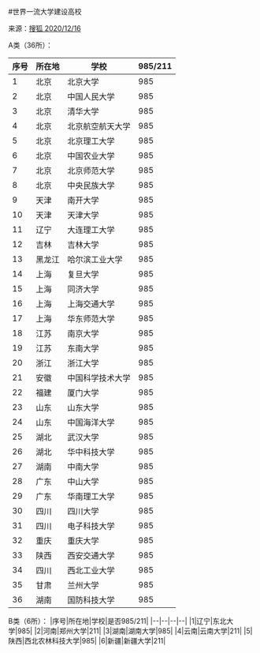 #世界一流大学建设高校

来源：[搜狐 2020/12/16](https://www.sohu.com/a/438521518_100089623)

A类（36所）：

|序号|所在地|学校|985/211|
|--|--|--|--|
|1|北京|北京大学|985|
|2|北京|中国人民大学|985|
|3|北京|清华大学|985|
|4|北京|北京航空航天大学|985|
|5|北京|北京理工大学|985|
|6|北京|中国农业大学|985|
|7|北京|北京师范大学|985|
|8|北京|中央民族大学|985|
|9|天津|南开大学|985|
|10|天津|天津大学|985|
|11|辽宁|大连理工大学|985|
|12|吉林|吉林大学|985|
|13|黑龙江|哈尔滨工业大学|985|
|14|上海|复旦大学|985|
|15|上海|同济大学|985|
|16|上海|上海交通大学|985|
|17|上海|华东师范大学|985|
|18|江苏|南京大学|985|
|19|江苏|东南大学|985|
|20|浙江|浙江大学|985|
|21|安徽|中国科学技术大学|985|
|22|福建|厦门大学|985|
|23|山东|山东大学|985|
|24|山东|中国海洋大学|985|
|25|湖北|武汉大学|985|
|26|湖北|华中科技大学|985|
|27|湖南|中南大学|985|
|28|广东|中山大学|985|
|29|广东|华南理工大学|985|
|30|四川|四川大学|985|
|31|四川|电子科技大学|985|
|32|重庆|重庆大学|985|
|33|陕西|西安交通大学|985|
|34|四川|西北工业大学|985|
|35|甘肃|兰州大学|985|
|36|湖南|国防科技大学|985|

B类（6所）：
|序号|所在地|学校|是否985/211|
|--|--|--|--|
|1|辽宁|东北大学|985|
|2|河南|郑州大学|211|
|3|湖南|湖南大学|985|
|4|云南|云南大学|211|
|5|陕西|西北农林科技大学|985|
|6|新疆|新疆大学|211|
